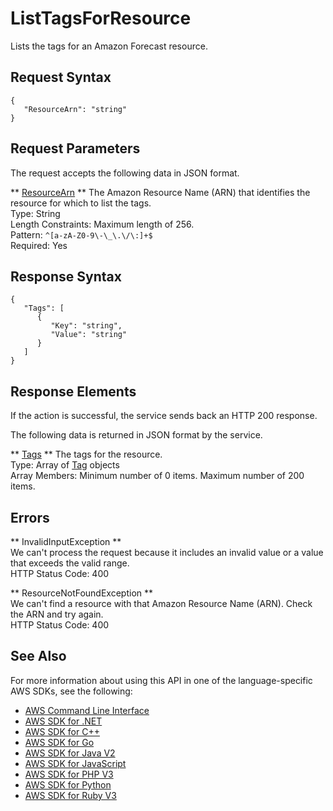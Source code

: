 # ListTagsForResource<a name="API_ListTagsForResource"></a>

Lists the tags for an Amazon Forecast resource\.

## Request Syntax<a name="API_ListTagsForResource_RequestSyntax"></a>

```
{
   "ResourceArn": "string"
}
```

## Request Parameters<a name="API_ListTagsForResource_RequestParameters"></a>

The request accepts the following data in JSON format\.

 ** [ResourceArn](#API_ListTagsForResource_RequestSyntax) **   <a name="forecast-ListTagsForResource-request-ResourceArn"></a>
The Amazon Resource Name \(ARN\) that identifies the resource for which to list the tags\.   
Type: String  
Length Constraints: Maximum length of 256\.  
Pattern: `^[a-zA-Z0-9\-\_\.\/\:]+$`   
Required: Yes

## Response Syntax<a name="API_ListTagsForResource_ResponseSyntax"></a>

```
{
   "Tags": [ 
      { 
         "Key": "string",
         "Value": "string"
      }
   ]
}
```

## Response Elements<a name="API_ListTagsForResource_ResponseElements"></a>

If the action is successful, the service sends back an HTTP 200 response\.

The following data is returned in JSON format by the service\.

 ** [Tags](#API_ListTagsForResource_ResponseSyntax) **   <a name="forecast-ListTagsForResource-response-Tags"></a>
The tags for the resource\.  
Type: Array of [Tag](API_Tag.md) objects  
Array Members: Minimum number of 0 items\. Maximum number of 200 items\.

## Errors<a name="API_ListTagsForResource_Errors"></a>

 ** InvalidInputException **   
We can't process the request because it includes an invalid value or a value that exceeds the valid range\.  
HTTP Status Code: 400

 ** ResourceNotFoundException **   
We can't find a resource with that Amazon Resource Name \(ARN\)\. Check the ARN and try again\.  
HTTP Status Code: 400

## See Also<a name="API_ListTagsForResource_SeeAlso"></a>

For more information about using this API in one of the language\-specific AWS SDKs, see the following:
+  [AWS Command Line Interface](https://docs.aws.amazon.com/goto/aws-cli/forecast-2018-06-26/ListTagsForResource) 
+  [AWS SDK for \.NET](https://docs.aws.amazon.com/goto/DotNetSDKV3/forecast-2018-06-26/ListTagsForResource) 
+  [AWS SDK for C\+\+](https://docs.aws.amazon.com/goto/SdkForCpp/forecast-2018-06-26/ListTagsForResource) 
+  [AWS SDK for Go](https://docs.aws.amazon.com/goto/SdkForGoV1/forecast-2018-06-26/ListTagsForResource) 
+  [AWS SDK for Java V2](https://docs.aws.amazon.com/goto/SdkForJavaV2/forecast-2018-06-26/ListTagsForResource) 
+  [AWS SDK for JavaScript](https://docs.aws.amazon.com/goto/AWSJavaScriptSDK/forecast-2018-06-26/ListTagsForResource) 
+  [AWS SDK for PHP V3](https://docs.aws.amazon.com/goto/SdkForPHPV3/forecast-2018-06-26/ListTagsForResource) 
+  [AWS SDK for Python](https://docs.aws.amazon.com/goto/boto3/forecast-2018-06-26/ListTagsForResource) 
+  [AWS SDK for Ruby V3](https://docs.aws.amazon.com/goto/SdkForRubyV3/forecast-2018-06-26/ListTagsForResource) 